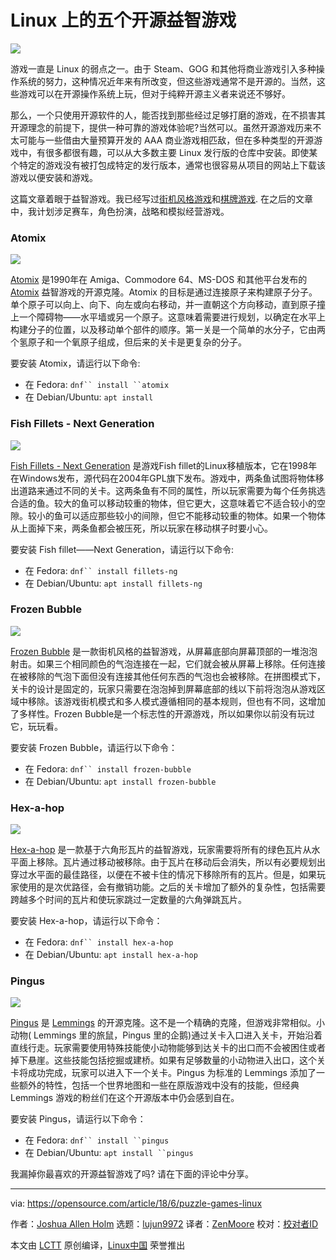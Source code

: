 Linux 上的五个开源益智游戏
======

![](https://opensource.com/sites/default/files/styles/image-full-size/public/lead-images/puzzle-pieces.jpg?itok=YHIN4_0L)

游戏一直是 Linux 的弱点之一。由于 Steam、GOG 和其他将商业游戏引入多种操作系统的努力，这种情况近年来有所改变，但这些游戏通常不是开源的。当然，这些游戏可以在开源操作系统上玩，但对于纯粹开源主义者来说还不够好。

那么，一个只使用开源软件的人，能否找到那些经过足够打磨的游戏，在不损害其开源理念的前提下，提供一种可靠的游戏体验呢?当然可以。虽然开源游戏历来不太可能与一些借由大量预算开发的 AAA 商业游戏相匹敌，但在多种类型的开源游戏中，有很多都很有趣，可以从大多数主要 Linux 发行版的仓库中安装。即使某个特定的游戏没有被打包成特定的发行版本，通常也很容易从项目的网站上下载该游戏以便安装和游戏。

这篇文章着眼于益智游戏。我已经写过[街机风格游戏][1]和[棋牌游戏][2]. 在之后的文章中，我计划涉足赛车，角色扮演，战略和模拟经营游戏。

### Atomix
![](https://opensource.com/sites/default/files/uploads/atomix.png)

[Atomix][3] 是1990年在 Amiga、Commodore 64、MS-DOS 和其他平台发布的 [Atomix][4] 益智游戏的开源克隆。Atomix 的目标是通过连接原子来构建原子分子。单个原子可以向上、向下、向左或向右移动，并一直朝这个方向移动，直到原子撞上一个障碍物——水平墙或另一个原子。这意味着需要进行规划，以确定在水平上构建分子的位置，以及移动单个部件的顺序。第一关是一个简单的水分子，它由两个氢原子和一个氧原子组成，但后来的关卡是更复杂的分子。

要安装 Atomix，请运行以下命令:

  * 在 Fedora: `dnf`` install ``atomix`
  * 在 Debian/Ubuntu: `apt install`

### Fish Fillets - Next Generation
![](https://opensource.com/sites/default/files/uploads/fish_fillets.png)

[Fish Fillets - Next Generation][5] 是游戏Fish fillet的Linux移植版本，它在1998年在Windows发布，源代码在2004年GPL旗下发布。游戏中，两条鱼试图将物体移出道路来通过不同的关卡。这两条鱼有不同的属性，所以玩家需要为每个任务挑选合适的鱼。较大的鱼可以移动较重的物体，但它更大，这意味着它不适合较小的空隙。较小的鱼可以适应那些较小的间隙，但它不能移动较重的物体。如果一个物体从上面掉下来，两条鱼都会被压死，所以玩家在移动棋子时要小心。

要安装 Fish fillet——Next Generation，请运行以下命令:

  * 在 Fedora: `dnf`` install fillets-ng`
  * 在 Debian/Ubuntu: `apt install fillets-ng`

### Frozen Bubble
![](https://opensource.com/sites/default/files/uploads/frozen-bubble.png)

[Frozen Bubble][6] 是一款街机风格的益智游戏，从屏幕底部向屏幕顶部的一堆泡泡射击。如果三个相同颜色的气泡连接在一起，它们就会被从屏幕上移除。任何连接在被移除的气泡下面但没有连接其他任何东西的气泡也会被移除。在拼图模式下，关卡的设计是固定的，玩家只需要在泡泡掉到屏幕底部的线以下前将泡泡从游戏区域中移除。该游戏街机模式和多人模式遵循相同的基本规则，但也有不同，这增加了多样性。Frozen Bubble是一个标志性的开源游戏，所以如果你以前没有玩过它，玩玩看。

要安装 Frozen Bubble，请运行以下命令：

  * 在 Fedora: `dnf`` install frozen-bubble`
  * 在 Debian/Ubuntu: `apt install frozen-bubble`



### Hex-a-hop
![](https://opensource.com/sites/default/files/uploads/hex-a-hop.png)

[Hex-a-hop][7] 是一款基于六角形瓦片的益智游戏，玩家需要将所有的绿色瓦片从水平面上移除。瓦片通过移动被移除。由于瓦片在移动后会消失，所以有必要规划出穿过水平面的最佳路径，以便在不被卡住的情况下移除所有的瓦片。但是，如果玩家使用的是次优路径，会有撤销功能。之后的关卡增加了额外的复杂性，包括需要跨越多个时间的瓦片和使玩家跳过一定数量的六角弹跳瓦片。

要安装 Hex-a-hop，请运行以下命令：

  * 在 Fedora: `dnf`` install hex-a-hop`
  * 在 Debian/Ubuntu: `apt install hex-a-hop`



### Pingus
![](https://opensource.com/sites/default/files/uploads/pingus.png)

[Pingus][8] 是 [Lemmings][9] 的开源克隆。这不是一个精确的克隆，但游戏非常相似。小动物( Lemmings 里的旅鼠，Pingus 里的企鹅)通过关卡入口进入关卡，开始沿着直线行走。玩家需要使用特殊技能使小动物能够到达关卡的出口而不会被困住或者掉下悬崖。这些技能包括挖掘或建桥。如果有足够数量的小动物进入出口，这个关卡将成功完成，玩家可以进入下一个关卡。Pingus 为标准的 Lemmings 添加了一些额外的特性，包括一个世界地图和一些在原版游戏中没有的技能，但经典 Lemmings 游戏的粉丝们在这个开源版本中仍会感到自在。

要安装 Pingus，请运行以下命令：

  * 在 Fedora: `dnf`` install ``pingus`
  * 在 Debian/Ubuntu: `apt install ``pingus`


我漏掉你最喜欢的开源益智游戏了吗? 请在下面的评论中分享。

--------------------------------------------------------------------------------

via: https://opensource.com/article/18/6/puzzle-games-linux

作者：[Joshua Allen Holm][a]
选题：[lujun9972](https://github.com/lujun9972)
译者：[ZenMoore](https://github.com/ZenMoore)
校对：[校对者ID](https://github.com/校对者ID)

本文由 [LCTT](https://github.com/LCTT/TranslateProject) 原创编译，[Linux中国](https://linux.cn/) 荣誉推出

[a]:https://opensource.com/users/holmja
[1]:https://opensource.com/article/18/1/arcade-games-linux
[2]:https://opensource.com/article/18/3/card-board-games-linux
[3]:https://wiki.gnome.org/action/raw/Apps/Atomix
[4]:https://en.wikipedia.org/w/index.php?title=Atomix_(video_game)
[5]:http://fillets.sourceforge.net/index.php
[6]:http://www.frozen-bubble.org/home/
[7]:http://hexahop.sourceforge.net/index.html
[8]:https://pingus.seul.org/index.html
[9]:http://en.wikipedia.org/wiki/Lemmings
